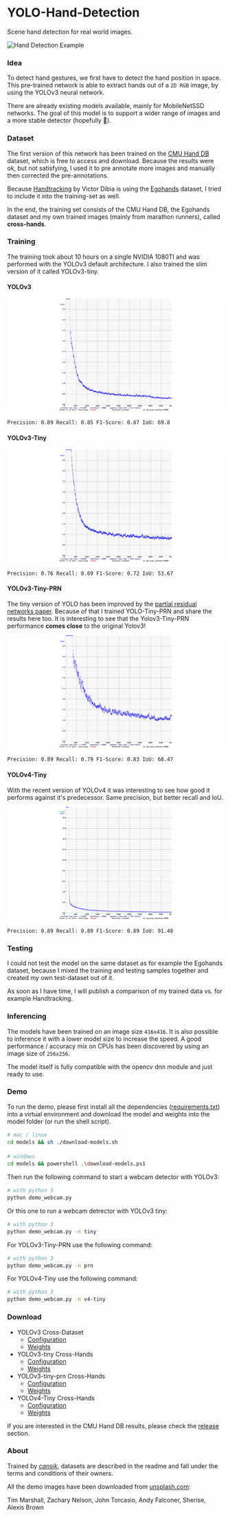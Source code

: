 
# YOLO-Hand-Detection
Scene hand detection for real world images.

![Hand Detection Example](readme/export.jpg)

### Idea
To detect hand gestures, we first have to detect the hand position in space. This pre-trained network is able to extract hands out of a `2D RGB` image, by using the YOLOv3 neural network.

There are already existing models available, mainly for MobileNetSSD networks. The goal of this model is to support a wider range of images and a more stable detector (hopefully 🙈).

### Dataset
The first version of this network has been trained on the [CMU Hand DB](http://domedb.perception.cs.cmu.edu/handdb.html) dataset, which is free to access and download. Because the results were ok, but not satisfying, I used it to pre annotate more images and manually then corrected the pre-annotations.

Because [Handtracking](https://github.com/victordibia/handtracking) by Victor Dibia is using the [Egohands](http://vision.soic.indiana.edu/projects/egohands/) dataset, I tried to include it into the training-set as well.

In the end, the training set consists of the CMU Hand DB, the Egohands dataset and my own trained images (mainly from marathon runners), called **cross-hands**.

### Training
The training took about 10 hours on a single NVIDIA 1080TI and was performed with the YOLOv3 default architecture. I also trained the slim version of it called YOLOv3-tiny.

#### YOLOv3

![Training Graph](readme/chart_yolov3.png)

```
Precision: 0.89 Recall: 0.85 F1-Score: 0.87 IoU: 69.8
```

#### YOLOv3-Tiny

![Training Graph](readme/chart_yolov3-tiny_obj.png)

```
Precision: 0.76 Recall: 0.69 F1-Score: 0.72 IoU: 53.67
```

#### YOLOv3-Tiny-PRN
The tiny version of YOLO has been improved by the [partial residual networks paper](https://github.com/WongKinYiu/PartialResidualNetworks). Because of that I trained YOLO-Tiny-PRN and share the results here too. It is interesting to see that the Yolov3-Tiny-PRN performance **comes close** to the original Yolov3!

![Training Graph](readme/chart_yolov3-tiny-prn.png)

```
Precision: 0.89 Recall: 0.79 F1-Score: 0.83 IoU: 68.47
```

#### YOLOv4-Tiny
With the recent version of YOLOv4 it was interesting to see how good it performs against it's predecessor. Same precision, but better recall and IoU.

![Training Graph](readme/chart_yolov4-tiny.png)

```
Precision: 0.89 Recall: 0.89 F1-Score: 0.89 IoU: 91.48
```

### Testing
I could not test the model on the same dataset as for example the Egohands dataset, because I mixed the training and testing samples together and created my own test-dataset out of it.

As soon as I have time, I will publish a comparison of my trained data vs. for example Handtracking.

### Inferencing
The models have been trained on an image size `416x416`. It is also possible to inference it with a lower model size to increase the speed. A good performance / accuracy mix on CPUs has been discovered by using an image size of `256x256`.

The model itself is fully compatible with the opencv dnn module and just ready to use.

### Demo
To run the demo, please first install all the dependencies ([requirements.txt](requirements.txt)) into a virtual environment and download the model and weights into the model folder (or run the shell script).

```bash
# mac / linux
cd models && sh ./download-models.sh

# windows
cd models && powershell .\download-models.ps1

```

Then run the following command to start a webcam detector with YOLOv3:

```bash
# with python 3
python demo_webcam.py
```

Or this one to run a webcam detrector with YOLOv3 tiny:

```bash
# with python 3
python demo_webcam.py -n tiny
```

For YOLOv3-Tiny-PRN use the following command:

```bash
# with python 3
python demo_webcam.py -n prn
```

For YOLOv4-Tiny use the following command:

```bash
# with python 3
python demo_webcam.py -n v4-tiny
```

### Download

- YOLOv3 Cross-Dataset
	- [Configuration](https://github.com/cansik/yolo-hand-detection/releases/download/pretrained/cross-hands.cfg)
	- [Weights](https://github.com/cansik/yolo-hand-detection/releases/download/pretrained/cross-hands.weights)
- YOLOv3-tiny Cross-Hands
	- [Configuration](https://github.com/cansik/yolo-hand-detection/releases/download/pretrained/cross-hands-tiny.cfg)
	- [Weights](https://github.com/cansik/yolo-hand-detection/releases/download/pretrained/cross-hands-tiny.weights)
- YOLOv3-tiny-prn Cross-Hands
	- [Configuration](https://github.com/cansik/yolo-hand-detection/releases/download/pretrained/cross-hands-tiny-prn.cfg)
	- [Weights](https://github.com/cansik/yolo-hand-detection/releases/download/pretrained/cross-hands-tiny-prn.weights)
- YOLOv4-Tiny Cross-Hands
	- [Configuration](https://github.com/cansik/yolo-hand-detection/releases/download/pretrained/cross-hands-yolov4-tiny.cfg)
	- [Weights](https://github.com/cansik/yolo-hand-detection/releases/download/pretrained/cross-hands-yolov4-tiny.weights)

If you are interested in the CMU Hand DB results, please check the [release](https://github.com/cansik/yolo-hand-detection/releases/tag/pretrained) section.

### About
Trained by *[cansik](https://github.com/cansik)*, datasets are described in the readme and fall under the terms and conditions of their owners.

All the demo images have been downloaded from [unsplash.com](https://unsplash.com/):

Tim Marshall, Zachary Nelson, John Torcasio, Andy Falconer, Sherise, Alexis Brown
